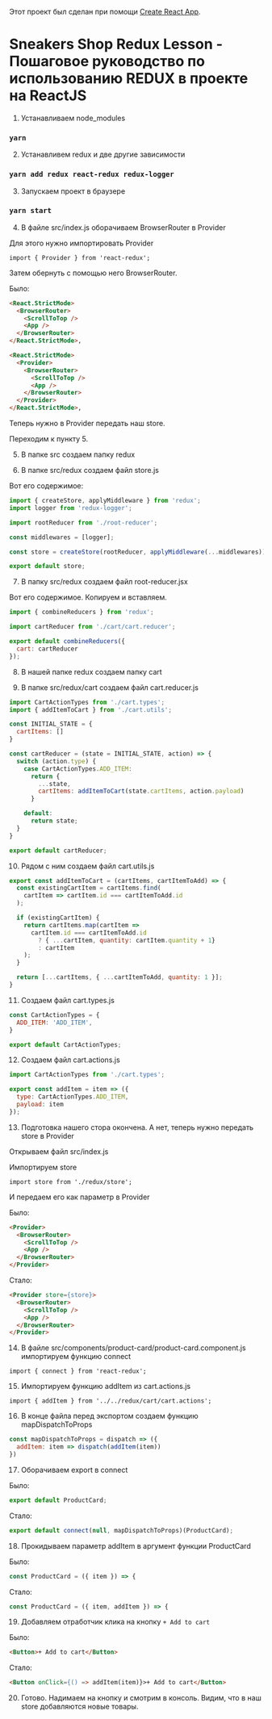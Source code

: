 Этот проект был сделан при помощи [Create React App](https://github.com/facebook/create-react-app).

# Sneakers Shop Redux Lesson - Пошаговое руководство по использованию REDUX в проекте на ReactJS

1. Устанавливаем node_modules

### `yarn`

2. Устанавливем redux и две другие зависимости

### `yarn add redux react-redux redux-logger`

3. Запускаем проект в браузере

### `yarn start`

4. В файле src/index.js оборачиваем BrowserRouter в Provider

Для этого нужно импортировать Provider

`import { Provider } from 'react-redux';`

Затем обернуть с помощью него BrowserRouter.

Было:

```html
<React.StrictMode>
  <BrowserRouter>
    <ScrollToTop />
    <App />
  </BrowserRouter>
</React.StrictMode>,
```
```html
<React.StrictMode>
  <Provider> 
    <BrowserRouter>
      <ScrollToTop />
      <App />
    </BrowserRouter>
  </Provider>
</React.StrictMode>,
```

Теперь нужно в Provider передать наш store.

Переходим к пункту 5.

5. В папке src создаем папку redux

6. В папке src/redux создаем файл store.js

Вот его содержимое:

```jsx
import { createStore, applyMiddleware } from 'redux';
import logger from 'redux-logger';

import rootReducer from './root-reducer';

const middlewares = [logger];

const store = createStore(rootReducer, applyMiddleware(...middlewares));

export default store;
```

7. В папку src/redux создаем файл root-reducer.jsx

Вот его содержимое. Копируем и вставляем.

```jsx
import { combineReducers } from 'redux';

import cartReducer from './cart/cart.reducer';

export default combineReducers({
  cart: cartReducer
});
```

8. В нашей папке redux создаем папку cart

9. В папке src/redux/cart создаем файл cart.reducer.js

```jsx
import CartActionTypes from './cart.types';
import { addItemToCart } from './cart.utils';

const INITIAL_STATE = {
  cartItems: []
}

const cartReducer = (state = INITIAL_STATE, action) => {
  switch (action.type) {
    case CartActionTypes.ADD_ITEM:
      return {
        ...state,
        cartItems: addItemToCart(state.cartItems, action.payload)
      }

    default:
      return state;
  }
}

export default cartReducer;
```

10. Рядом с ним создаем файл cart.utils.js

```js
export const addItemToCart = (cartItems, cartItemToAdd) => {
  const existingCartItem = cartItems.find(
    cartItem => cartItem.id === cartItemToAdd.id
  );

  if (existingCartItem) {
    return cartItems.map(cartItem => 
      cartItem.id === cartItemToAdd.id
        ? { ...cartItem, quantity: cartItem.quantity + 1}
        : cartItem
    );
  }

  return [...cartItems, { ...cartItemToAdd, quantity: 1 }];
}
```

11. Создаем файл cart.types.js

```js
const CartActionTypes = {
  ADD_ITEM: 'ADD_ITEM',
}

export default CartActionTypes;
```

12. Создаем файл cart.actions.js

```js
import CartActionTypes from './cart.types';

export const addItem = item => ({
  type: CartActionTypes.ADD_ITEM,
  payload: item
});
```

13. Подготовка нашего стора окончена. А нет, теперь нужно передать store в Provider

Открываем файл src/index.js

Импортируем store

`import store from './redux/store';`

И передаем его как параметр в Provider

Было:
```html
<Provider>
  <BrowserRouter>
    <ScrollToTop />
    <App />
  </BrowserRouter>
</Provider>
```

Стало:
```html
<Provider store={store}>
  <BrowserRouter>
    <ScrollToTop />
    <App />
  </BrowserRouter>
</Provider>
```

14. В файле src/components/product-card/product-card.component.js импортируем функцию connect

`import { connect } from 'react-redux';`

15. Импортируем функцию addItem из cart.actions.js

`import { addItem } from '../../redux/cart/cart.actions';`

16. В конце файла перед экспортом создаем функцию mapDispatchToProps

```js
const mapDispatchToProps = dispatch => ({
  addItem: item => dispatch(addItem(item))
})
```

17. Оборачиваем export в connect

Было:

```js
export default ProductCard;
```

Стало:

```js
export default connect(null, mapDispatchToProps)(ProductCard);
```

18. Прокидываем параметр addItem в аргумент функции ProductCard

Было:
```js
const ProductCard = ({ item }) => {
```

Стало:
```js
const ProductCard = ({ item, addItem }) => {
```

19. Добавляем отработчик клика на кнопку `+ Add to cart`

Было:
```html
<Button>+ Add to cart</Button>
```

Стало:
```html
<Button onClick={() => addItem(item)}>+ Add to cart</Button>
```

20. Готово. Надимаем на кнопку и смотрим в консоль. Видим, что в наш store добавляются новые товары.


